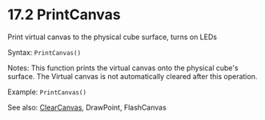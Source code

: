 # 17.2 PrintCanvas 

Print virtual canvas to the physical cube surface, turns on LEDs 

Syntax: `PrintCanvas()` 

Notes: This function prints the virtual canvas onto the physical cube's surface. The Virtual canvas is not automatically cleared after this operation. 

Example: `PrintCanvas()` 

See also: [ClearCanvas](/17-api-native-functions/171-clearcanvas.md), DrawPoint, FlashCanvas

